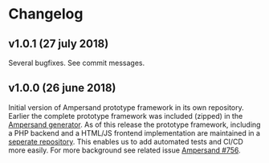 # Changelog

## v1.0.1 (27 july 2018)
Several bugfixes. See commit messages.

## v1.0.0 (26 june 2018)
Initial version of Ampersand prototype framework in its own repository. Earlier the complete prototype framework was included (zipped) in the [Ampersand generator](https://github.com/AmpersandTarski/Ampersand). As of this release the prototype framework, including a PHP backend and a HTML/JS frontend implementation are maintained in a [seperate repository](https://github.com/AmpersandTarski/Prototype). This enables us to add automated tests and CI/CD more easily. For more background see related issue [Ampersand #756](https://github.com/AmpersandTarski/Ampersand/issues/756).